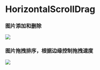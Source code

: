 # HorizontalScrollDrag
### 图片添加和删除
![](https://github.com/one-smiling/HorizontalScrollDrag/blob/master/Screenshots/Screenshots_1.gif)
### 图片拖拽排序，根据边缘控制拖拽速度
![](https://github.com/one-smiling/HorizontalScrollDrag/blob/master/Screenshots/Screenshots_2.gif)


